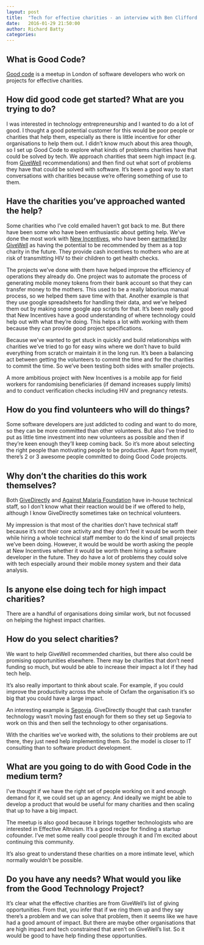 ```yaml
---
layout: post
title:  "Tech for effective charities - an interview with Ben Clifford from Good Code"
date:   2016-01-29 21:50:00
author: Richard Batty
categories:
---
```


## What is Good Code?

[Good code](http://tinyletter.com/goodcode) is a meetup in London of software developers who work on projects for effective charities.

## How did good code get started? What are you trying to do?

I was interested in technology entrepreneurship and I wanted to do a lot of good. I thought a good potential customer for this would be poor people or charities that help them, especially as there is little incentive for other organisations to help them out. I didn’t know much about this area though, so I set up Good Code to explore what kinds of problems charities have that could be solved by tech. We approach charities that seem high impact (e.g. from [GiveWell](http://www.givewell.org/) recommendations) and then find out what sort of problems they have that could be solved with software. It’s been a good way to start conversations with charities because we’re offering something of use to them.

<!--more-->

## Have the charities you’ve approached wanted the help?

Some charities who I’ve cold emailed haven’t got back to me. But there have been some who have been enthusiastic about getting help. We’ve done the most work with [New Incentives](http://www.newincentives.org/), who have been [earmarked by GiveWell](http://www.givewell.org/international/charities/new-incentives) as having the potential to be recommended by them as a top charity in the future. They provide cash incentives to mothers who are at risk of transmitting HIV to their children to get health checks.

The projects we’ve done with them have helped improve the efficiency of operations they already do. One project was to automate the process of generating mobile money tokens from their bank account so that they can transfer money to the mothers. This used to be a really laborious manual process, so we helped them save time with that. Another example is that they use google spreadsheets for handling their data, and we’ve helped them out by making some google app scripts for that. It’s been really good that New Incentives have a good understanding of where technology could help out with what they’re doing. This helps a lot with working with them because they can provide good project specifications.

Because we’ve wanted to get stuck in quickly and build relationships with charities we’ve tried to go for easy wins where we don’t have to build everything from scratch or maintain it in the long run. It’s been a balancing act between getting the volunteers to commit the time and for the charities to commit the time. So we’ve been testing both sides with smaller projects.

A more ambitious project with New Incentives is a mobile app for field workers for randomising beneficiaries (if demand increases supply limits) and to conduct verification checks including HIV and pregnancy retests.

## How do you find volunteers who will do things?

Some software developers are just addicted to coding and want to do more, so they can be more committed than other volunteers. But also I’ve tried to put as little time investment into new volunteers as possible and then if they’re keen enough they’ll keep coming back. So it’s more about selecting the right people than motivating people to be productive. Apart from myself, there’s 2 or 3 awesome people committed to doing Good Code projects.

## Why don’t the charities do this work themselves?

Both [GiveDirectly](https://www.givedirectly.org/) and [Against Malaria Foundation](https://www.againstmalaria.com/) have in-house technical staff, so I don’t know what their reaction would be if we offered to help, although I know GiveDirectly sometimes take on technical volunteers.

My impression is that most of the charities don’t have technical staff because it’s not their core activity and they don’t feel it would be worth their while hiring a whole technical staff member to do the kind of small projects we’ve been doing. However, it would be would be worth asking the people at New Incentives whether it would be worth them hiring a software developer in the future. They do have a lot of problems they could solve with tech especially around their mobile money system and their data analysis.

## Is anyone else doing tech for high impact charities?

There are a handful of organisations doing similar work, but not focussed on helping the highest impact charities.

## How do you select charities?

We want to help GiveWell recommended charities, but there also could be promising opportunities elsewhere. There may be charities that don’t need funding so much, but would be able to increase their impact a lot if they had tech help.

It’s also really important to think about scale. For example, if you could improve the productivity across the whole of Oxfam the organisation it’s so big that you could have a large impact.

An interesting example is [Segovia](http://www.thesegovia.com/). GiveDirectly thought that cash transfer technology wasn’t moving fast enough for them so they set up Segovia to work on this and then sell the technology to other organisations.

With the charities we’ve worked with, the solutions to their problems are out there, they just need help implementing them. So the model is closer to IT consulting than to software product development.

## What are you going to do with Good Code in the medium term?

I’ve thought if we have the right set of people working on it and enough demand for it, we could set up an agency. And ideally we might be able to develop a product that would be useful for many charities and then scaling that up to have a big impact.

The meetup is also good because it brings together technologists who are interested in Effective Altruism. It’s a good recipe for finding a startup cofounder. I’ve met some really cool people through it and I’m excited about continuing this community.

It’s also great to understand these charities on a more intimate level, which normally wouldn’t be possible.

## Do you have any needs? What would you like from the Good Technology Project?

It’s clear what the effective charities are from GiveWell’s list of giving opportunities. From that, you infer that if we ring them up and they say there’s a problem and we can solve that problem, then it seems like we have had a good amount of impact. But there are maybe other organisations that are high impact and tech constrained that aren’t on GiveWell’s list. So it would be good to have help finding these opportunities.
